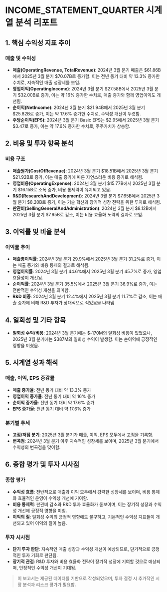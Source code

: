 # INCOME_STATEMENT_QUARTER 시계열 분석 리포트

## 1. 핵심 수익성 지표 추이

### 매출 및 수익성
- **매출(OperatingRevenue, TotalRevenue)**: 2024년 3월 분기 매출은 $61.86B에서 2025년 3월 분기 $70.07B로 증가함. 이는 전년 동기 대비 약 13.3% 증가한 수치로, 지속적인 매출 성장세를 보임.
- **영업이익(OperatingIncome)**: 2024년 3월 분기 $27.58B에서 2025년 3월 분기 $32.00B로 증가, 이는 약 16% 증가한 수치로, 매출 증가와 함께 영업이익도 개선됨.
- **순이익(NetIncome)**: 2024년 3월 분기 $21.94B에서 2025년 3월 분기 $25.82B로 증가, 이는 약 17.6% 증가한 수치로, 수익성 개선이 뚜렷함.
- **주당순이익(EPS)**: 2024년 3월 분기 Basic EPS는 $2.95에서 2025년 3월 분기 $3.47로 증가, 이는 약 17.6% 증가한 수치로, 주주가치가 상승함.

## 2. 비용 및 투자 항목 분석

### 비용 구조
- **매출원가(CostOfRevenue)**: 2024년 3월 분기 $18.51B에서 2025년 3월 분기 $21.92B로 증가, 이는 매출 증가에 따른 자연스러운 비용 증가로 해석됨.
- **영업비용(OperatingExpense)**: 2024년 3월 분기 $15.77B에서 2025년 3월 분기 $16.15B로 소폭 증가, 비용 통제력이 유지되고 있음.
- **R&D(ResearchAndDevelopment)**: 2024년 3월 분기 $7.65B에서 2025년 3월 분기 $8.20B로 증가, 이는 기술 혁신과 장기적 성장 전략을 위한 투자로 해석됨.
- **판관비(SellingGeneralAndAdministration)**: 2024년 3월 분기 $8.12B에서 2025년 3월 분기 $7.95B로 감소, 이는 비용 효율화 노력의 결과로 보임.

## 3. 이익률 및 비율 분석

### 이익률 추이
- **매출총이익률**: 2024년 3월 분기 29.9%에서 2025년 3월 분기 31.2%로 증가, 이는 매출 증가와 비용 통제의 결과로 해석됨.
- **영업이익률**: 2024년 3월 분기 44.6%에서 2025년 3월 분기 45.7%로 증가, 영업 효율성이 개선됨.
- **순이익률**: 2024년 3월 분기 35.5%에서 2025년 3월 분기 36.9%로 증가, 이는 전반적인 수익성 개선을 의미함.
- **R&D 비중**: 2024년 3월 분기 12.4%에서 2025년 3월 분기 11.7%로 감소, 이는 매출 증가에 비해 R&D 투자가 상대적으로 적었음을 나타냄.

## 4. 일회성 및 기타 항목

- **일회성 수익/비용**: 2024년 3월 분기에는 $-170M의 일회성 비용이 있었으나, 2025년 3월 분기에는 $387M의 일회성 수익이 발생함. 이는 순이익에 긍정적인 영향을 미쳤음.

## 5. 시계열 성과 해석

### 매출, 이익, EPS 증감률
- **매출 증가율**: 전년 동기 대비 약 13.3% 증가
- **영업이익 증가율**: 전년 동기 대비 약 16% 증가
- **순이익 증가율**: 전년 동기 대비 약 17.6% 증가
- **EPS 증가율**: 전년 동기 대비 약 17.6% 증가

### 분기별 추세
- **고점/저점 분기**: 2025년 3월 분기가 매출, 이익, EPS 모두에서 고점을 기록함.
- **변곡점**: 2024년 3월 분기 이후 지속적인 성장세를 보이며, 2025년 3월 분기에서 수익성의 변곡점을 맞이함.

## 6. 종합 평가 및 투자 시사점

### 종합 평가
- **수익성 흐름**: 전반적으로 매출과 이익 모두에서 강력한 성장세를 보이며, 비용 통제와 효율적인 운영이 수익성 개선에 기여함.
- **비용 통제력**: 판관비 감소와 R&D 투자 효율화가 돋보이며, 이는 장기적 성장과 수익성 개선에 긍정적 영향을 미침.
- **이익의 질**: 일회성 수익의 긍정적 영향에도 불구하고, 기본적인 수익성 지표들이 개선되고 있어 이익의 질이 높음.

### 투자 시사점
- **단기 투자 판단**: 지속적인 매출 성장과 수익성 개선이 예상되므로, 단기적으로 긍정적인 투자 기회로 판단됨.
- **장기적 관점**: R&D 투자와 비용 효율화 전략이 장기적 성장에 기여할 것으로 예상되며, 안정적인 수익성 개선이 기대됨.

> 이 보고서는 제공된 데이터를 기반으로 작성되었으며, 투자 결정 시 추가적인 시장 분석과 리스크 평가가 필요함.